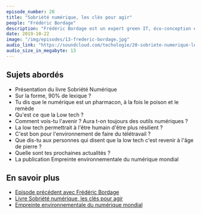 ```yaml
---
episode_number: 20
title: "Sobriété numérique, les clés pour agir"
people: "Frédéric Bordage"
description: "Frédéric Bordage est un expert green IT, éco-conception et la conception responsable des services numériques. Nous l'avions déjà rencontré lors d'un précédent épisode. Il nous parle cette fois de son livre Sobriété numérique, les clés pour agir sorti le 10 septembre 2019."
date: 2019-10-22
image: "/img/episodes/13-frederic-bordage.jpg"
audio_link: "https://soundcloud.com/techologie/20-sobriete-numerique-les-cles-pour-agir-avec-frederic-bordage"
audio_size_in_megabyte: 13
---
```


## Sujets abordés

* Présentation du livre Sobriété Numérique
* Sur la forme, 90% de lexique ?
* Tu dis que le numérique est un pharmacon, à la fois le poison et le remède
* Qu'est ce que la Low tech ?
* Comment vois-tu l'avenir ? Aura t-on toujours des outils numériques ?
* La low tech permettrait à l'être humain d'être plus résilient ?
* C'est bon pour l'environnement de faire du télétravail ?
* Que dis-tu aux personnes qui disent que la low tech c'est revenir à l'âge de pierre ?
* Quelle sont tes prochaines actualités ?
* La publication Empreinte environnementale du numérique mondial


## En savoir plus

* [Episode précédent avec Frédéric Bordage](https://techologie.net/episodes/13-numerique-responsable-outil-de-resilience)
* [Livre Sobriété numérique, les clés pour agir](https://www.greenit.fr/2019/09/10/sobriete-numerique-les-cles-pour-agir/)
* [Empreinte environnementale du numérique mondial](https://www.greenit.fr/empreinte-environnementale-du-numerique-mondial/)
